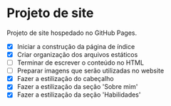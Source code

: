 # Projeto de site
Projeto de site hospedado no GitHub Pages.
- [x] Iniciar a construção da página de índice
- [x] Criar organização dos arquivos estáticos
- [ ] Terminar de escrever o conteúdo no HTML
- [ ] Preparar imagens que serão utilizadas no website
- [x] Fazer a estilização do cabeçalho
- [x] Fazer a estilização da seção 'Sobre mim'
- [x] Fazer a estilização da seção 'Habilidades'